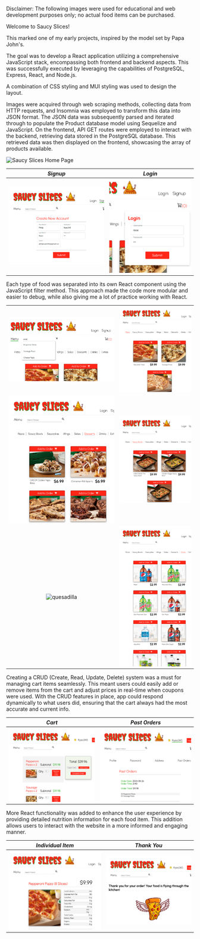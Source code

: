 Disclaimer: The following images were used for educational and web development purposes only; no actual food items can be purchased.

Welcome to Saucy Slices!

This marked one of my early projects, inspired by the model set by Papa John's.

The goal was to develop a React application utilizing a comprehensive JavaScript stack, encompassing both frontend and backend aspects. This was successfully executed by leveraging the capabilities of PostgreSQL, Express, React, and Node.js.

A combination of CSS styling and MUI styling was used to design the layout.

Images were acquired through web scraping methods, collecting data from HTTP requests, and Insomnia was employed to transform this data into JSON format. The JSON data was subsequently parsed and iterated through to populate the Product database model using Sequelize and JavaScript. On the frontend, API GET routes were employed to interact with the backend, retrieving data stored in the PostgreSQL database. This retrieved data was then displayed on the frontend, showcasing the array of products available.


<img src="static/saucy_slices_homepage.png" alt="Saucy Slices Home Page" width="200" height="500">


|                  *Signup*       |           *Login*              |
|:-----------------------:|:-----------------------:|
| ![signup](static/signup.png) | ![login](static/login.png) |

Each type of food was separated into its own React component using the JavaScript filter method. This approach made the code more modular and easier to debug, while also giving me a lot of practice working with React.

|                         |                         |
|:-----------------------:|:-----------------------:|
| ![search bar](static/search_function.png) | ![pizzas](static/pizzas.png) |
| ![Desserts](static/desserts.png) | ![Home](static/bowls.png) |
| ![quesadilla](static/quesadilla.png) | ![soda](static/soda.png) |


Creating a CRUD (Create, Read, Update, Delete) system was a must for managing cart items seamlessly. This meant users could easily add or remove items from the cart and adjust prices in real-time when coupons were used. With the CRUD features in place, app could respond dynamically to what users did, ensuring that the cart always had the most accurate and current info.


|        *Cart*           |           *Past Orders*             |
|:-----------------------:|:-----------------------------------:|
| ![cart](static/cart.png) | ![orders](static/pastorders.png) |


More React functionality was added to enhance the user experience by providing detailed nutrition information for each food item. This addition allows users to interact with the website in a more informed and engaging manner.


|            *Individual Item*         |             *Thank You*           |
|:-----------------------------------:|:---------------------------------:|
| ![items](static/individual_item.png) | ![thank you](static/thank_you.png) |


